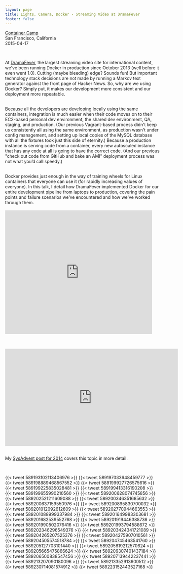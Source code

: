 ```yaml
---
layout: page
title: Lights, Camera, Docker - Streaming Video at DramaFever
footer: false
---
```


<a href="http://container.camp/">Container Camp</a><br>
San Francisco, California<br>
2015-04-17<br>

<br>

At <a href="http://www.dramafever.com">DramaFever</a>, the largest streaming video site for international content, we've been running Docker in production since October 2013 (well before it even went 1.0). Cutting (maybe bleeding) edge? Sounds fun! But important technology stack decisions are not made by running a Markov text generator against the front page of Hacker News. So, why are we using Docker? Simply put, it makes our development more consistent and our deployment more repeatable.
<p>
<br>
Because all the developers are developing locally using the same containers, integration is much easier when their code moves on to their EC2-based personal dev environment, the shared dev environment, QA, staging, and production. (Our previous Vagrant-based process didn't keep us consistently all using the same environment, as production wasn't under config management, and setting up local copies of the MySQL database with all the fixtures took just this side of eternity.) Because a production instance is serving code from a container, every new autoscaled instance that has any code at all is going to have the correct code. (And our previous "check out code from GitHub and bake an AMI" deployment process was not what you’d call speedy.)
<p>
<br>
Docker provides just enough in the way of training wheels for Linux containers that everyone can use it (for rapidly increasing values of everyone). In this talk, I detail how DramaFever implemented Docker for our entire development pipeline from laptops to production, covering the pain points and failure scenarios we've encountered and how we've worked through them.

<br>
<br>
<iframe src="https://www.slideshare.net/slideshow/embed_code/key/HzPVTorgZVC3hU" width="476" height="400" frameborder="0" marginwidth="0" marginheight="0" scrolling="no"></iframe>
<p>

<br>
<br>
<iframe width="560" height="315" src="https://www.youtube.com/embed/IAsQYYmlinU" frameborder="0" allowfullscreen></iframe>
<br>
<br>

My <a href="http://sysadvent.blogspot.com/2014/12/day-1-docker-in-production-reality-not.html">SysAdvent post for 2014</a> covers this topic in more detail.

<br>
<p>
<p>


{{< tweet 589193102113406976 >}}
{{< tweet 589197033648459777 >}}
{{< tweet 589198889468567552 >}}
{{< tweet 589199927726575616 >}}
{{< tweet 589199225835028481 >}}
{{< tweet 589199413316190208 >}}
{{< tweet 589199655990210560 >}}
{{< tweet 589200628074745856 >}}
{{< tweet 589202521211609088 >}}
{{< tweet 589200346351685632 >}}
{{< tweet 589200637159550976 >}}
{{< tweet 589200895830700032 >}}
{{< tweet 589201012092612609 >}}
{{< tweet 589202770944663553 >}}
{{< tweet 589201088999337984 >}}
{{< tweet 589201649983303681 >}}
{{< tweet 589201682539552768 >}}
{{< tweet 589201919446388736 >}}
{{< tweet 589201990502076416 >}}
{{< tweet 589201993794588672 >}}
{{< tweet 589202346296549376 >}}
{{< tweet 589203424341721089 >}}
{{< tweet 589204265207525376 >}}
{{< tweet 589204275907010561 >}}
{{< tweet 589204505574518784 >}}
{{< tweet 589204745463541760 >}}
{{< tweet 589205127703101440 >}}
{{< tweet 589205619212570624 >}}
{{< tweet 589205665475866624 >}}
{{< tweet 589206307401437184 >}}
{{< tweet 589206500838547456 >}}
{{< tweet 589207139442237441 >}}
{{< tweet 589213207090180096 >}}
{{< tweet 589213352913600512 >}}
{{< tweet 589230714081574912 >}}
{{< tweet 589223152443527168 >}}
